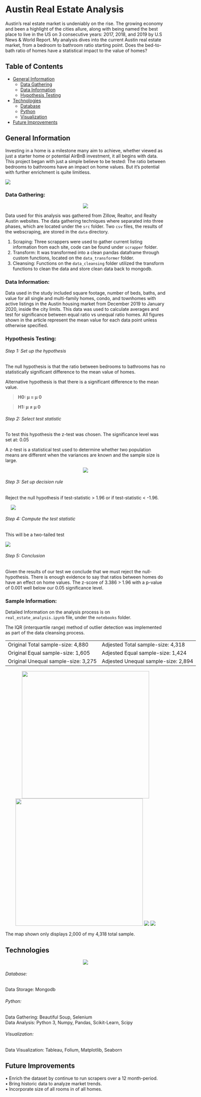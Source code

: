 # Austin Real Estate Analysis

Austin’s real estate market is undeniably on the rise.  The growing economy and been a highlight of the cities allure, along with being named the best place to live in the US on 3 consecutive years: 2017, 2018, and 2019 by U.S News & World Report.  My analysis dives into the current Austin real estate market, from a bedroom to bathroom ratio starting point.  Does the bed-to-bath ratio of homes have a statistical impact to the value of homes?   

## Table of Contents

* [General Information](#general-information)
    * [Data Gathering](#data-gathering)
    * [Data Information](#data-information)
    * [Hypothesis Testing](#hypothesis-testing)
* [Technologies](#technologies)
    * [Database](#database)
    * [Python](#python)
    * [Visualization](#visualization)
* [Future Improvements](#future-improvements)


## General Information
Investing in a home is a milestone many aim to achieve, whether viewed as just a starter home or potential AirBnB investment, it all begins with data.  This project began with just a simple believe to be tested: The ratio between bedrooms to bathrooms have an impact on home values. But it’s potential with further enrichment is quite limitless. 

![](images/distributions.png)

### Data Gathering:
<p align="center">
  <img src="images/realtylogos.png">
</p>

Data used for this analysis was gathered from Zillow, Realtor, and Realty Austin websites.  The data gathering techniques where separated into three phases, which are located under the ```src``` folder.  Two ```csv``` files, the results of the webscraping, are stored in the ```data``` directory.

1)   Scraping:  Three scrappers were used to gather current listing information from each site, code can be found under ```scrapper``` folder.  
2)  Transform:  It was transformed into a clean pandas dataframe through custom functions, located on the ```data_transformer``` folder.
3)  Cleansing:  Functions on the ```data_cleansing``` folder utilized the transform functions to clean the data and store clean data back to mongodb.   

### Data Information:
Data used in the study included square footage, number of beds, baths, and value for all single and multi-family homes, condo, and townhomes with active listings in the Austin housing market from December 2019 to January 2020, inside the city limits. This data was used to calculate averages and test for significance between equal ratio vs unequal ratio homes. All figures shown in the article represent the mean value for each data point unless otherwise specified. 

### Hypothesis Testing:

###### Step 1: Set up the hypothesis
The null hypothesis is that the ratio between bedrooms to bathrooms has no statistically significant difference to the mean value of homes.

Alternative hypothesis is that there is a significant difference to the mean value.

>**H0: μ = μ 0**

>**H1: μ ≠ μ 0**

###### Step 2: Select test statistic
To test this hypothesis the z-test was chosen.
The significance level was set at: 0.05

A z-test is a statistical test used to determine whether two population means are different when the variances are known and the sample size is large.

<p align="center">
  <img src="images/z-statistic.png">
</p>

###### Step 3: Set up decision rule
Reject the null hypothesis if test-statistic > 1.96 or if test-statistic < -1.96.
<p align="center" style="width:10%" >
  <img src="images/normdist.png">
</p>

###### Step 4: Compute the test statistic
This will be a two-tailed test

![](images/z-score.png)

###### Step 5: Conclusion
Given the results of our test we conclude that we must reject the null-hypothesis.  There is enough evidence to say that ratios between homes do have an effect on home values.
The z-score of 3.386 > 1.96 with a p-value of 0.001 well below our 0.05 significance level. 


### Sample Information:
Detailed Information on the analysis process is on ```real_estate_analysis.ipynb``` file, under the ```notebooks``` folder.

The IQR (interquartile range) method of outlier detection was implemented as part of the data cleansing process.

<table style="width:120%" align="center">
  <tr>
    <td>Original Total sample-size: 4,880</td>
    <td>Adjested Total sample-size: 4,318</td>
  </tr>
  <tr>
    <td>Original Equal sample-size: 1,605</td>
    <td>Adjested Equal sample-size: 1,424</td>
  </tr>
  <tr>
    <td>Original Unequal sample-size: 3,275</td>
    <td>Adjested Unequal sample-size: 2,894</td>
  </tr>
</table>
<p align="center">
  <img src="images/Original Sample.png" width="400">
  <img src="images/Adjusted Sample.png" width="400">
  <img src="images/count_tables.png">
  <img src="images/map.png">
</p>
The map shown only displays 2,000 of my 4,318 total sample.  

## Technologies
<p align="center">
  <img src="images/logos.png">
</p>

###### Database:
Data Storage: Mongodb<br>

###### Python:
Data Gathering: Beautiful Soup, Selenium<br>
Data Analysis: Python 3, Numpy, Pandas, Scikit-Learn, Scipy<br>

###### Visualization:
Data Visualization: Tableau, Folium, Matplotlib, Seaborn

## Future Improvements
• Enrich the dataset by continue to run scrapers over a 12 month-period.<br>
• Bring historic data to analyze market trends.<br>
• Incorporate size of all rooms in of all homes.<br>

